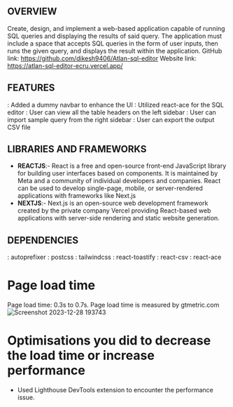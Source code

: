 ## OVERVIEW
Create, design, and implement a web-based application capable of running SQL queries and displaying the results of said query. The application must include a space that accepts SQL queries in the form of user inputs, then runs the given query, and displays the result within the application.
GitHub link: https://github.com/dikesh9406/Atlan-sql-editor
Website link: https://atlan-sql-editor-ecru.vercel.app/



## FEATURES
: Added a dummy navbar to enhance the UI
: Utilized react-ace for the SQL editor
: User can view all the table headers on the left sidebar
: User can import sample query from the right sidebar
: User can export the output CSV file 

## LIBRARIES AND FRAMEWORKS
- **REACTJS**:-
React is a free and open-source front-end JavaScript library for building user interfaces based on components. It is maintained by Meta and a community of individual developers and companies. React can be used to develop single-page, mobile, or server-rendered applications with frameworks like Next.js
- **NEXTJS**:-
Next.js is an open-source web development framework created by the private company Vercel providing React-based web applications with server-side rendering and static website generation.


## DEPENDENCIES
: autoprefixer
: postcss
: tailwindcss
: react-toastify
: react-csv
: react-ace


# Page load time
 Page load time: 0.3s to 0.7s.
 Page load time is measured by gtmetric.com
 ![Screenshot 2023-12-28 193743](https://github.com/dikesh9406/Atlan-sql-editor/assets/93417755/2ef5a1a6-e599-4db0-820d-ebb416449d60)


 

 # Optimisations you did to decrease the load time or increase performance

 - Used Lighthouse DevTools extension to encounter the performance issue. 

















